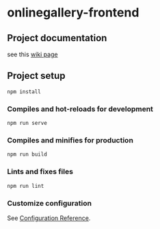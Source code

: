 # onlinegallery-frontend

## Project documentation
see this [wiki page](https://github.com/McGill-ECSE321-Fall2020/project-group-07/wiki/Frontend-Documentation:-Web)

## Project setup
```
npm install
```

### Compiles and hot-reloads for development
```
npm run serve
```

### Compiles and minifies for production
```
npm run build
```

### Lints and fixes files
```
npm run lint
```

### Customize configuration
See [Configuration Reference](https://cli.vuejs.org/config/).
